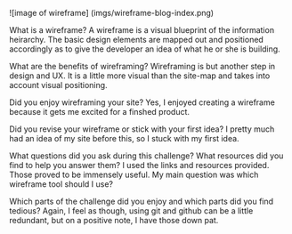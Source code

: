 ![image of wireframe]
(imgs/wireframe-blog-index.png)


What is a wireframe?
A wireframe is a visual blueprint of the information heirarchy. The basic design elements are mapped out and positioned accordingly as to give the developer an idea of what he or she is building.

What are the benefits of wireframing?
Wireframing is but another step in design and UX. It is a little more visual than the site-map and takes into account visual positioning.

Did you enjoy wireframing your site?
Yes, I enjoyed creating a wireframe because it gets me excited for a finshed product.

Did you revise your wireframe or stick with your first idea?
I pretty much had an idea of my site before this, so I stuck with my first idea.

What questions did you ask during this challenge? What resources did you find to help you answer them?
I used the links and resources provided. Those proved to be immensely useful. My main question was which wireframe tool should I use?

Which parts of the challenge did you enjoy and which parts did you find tedious?
Again, I feel as though, using git and github can be a little redundant, but on a positive note, I have those down pat.